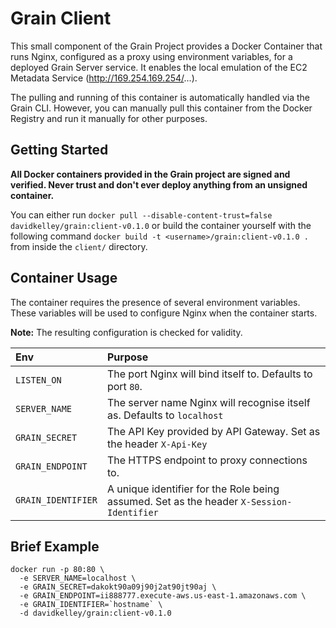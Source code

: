 # Grain Client

This small component of the Grain Project provides a Docker Container that runs Nginx, configured as a proxy using environment variables, for a deployed Grain Server service. It enables the local emulation of the EC2 Metadata Service (http://169.254.169.254/...).

The pulling and running of this container is automatically handled via the Grain CLI. However, you can manually pull this container from the Docker Registry and run it manually for other purposes.

## Getting Started

**All Docker containers provided in the Grain project are signed and verified. Never trust and don't ever deploy anything from an unsigned container.**

You can either run `docker pull --disable-content-trust=false davidkelley/grain:client-v0.1.0` or build the container yourself with the following command `docker build -t <username>/grain:client-v0.1.0 .` from inside the `client/` directory.

## Container Usage

The container requires the presence of several environment variables. These variables will be used to configure Nginx when the container starts.

**Note:** The resulting configuration is checked for validity.

| Env  | Purpose  |
|:-----|:---------|
| `LISTEN_ON` | The port Nginx will bind itself to. Defaults to port `80`. |
| `SERVER_NAME` | The server name Nginx will recognise itself as. Defaults to `localhost` |
| `GRAIN_SECRET` | The API Key provided by API Gateway. Set as the header `X-Api-Key` |
| `GRAIN_ENDPOINT` | The HTTPS endpoint to proxy connections to. |
| `GRAIN_IDENTIFIER` | A unique identifier for the Role being assumed. Set as the header `X-Session-Identifier` |


## Brief Example

```
docker run -p 80:80 \
  -e SERVER_NAME=localhost \
  -e GRAIN_SECRET=dakokt90a09j90j2at90jt90aj \
  -e GRAIN_ENDPOINT=ii888777.execute-aws.us-east-1.amazonaws.com \
  -e GRAIN_IDENTIFIER=`hostname` \
  -d davidkelley/grain:client-v0.1.0
```
